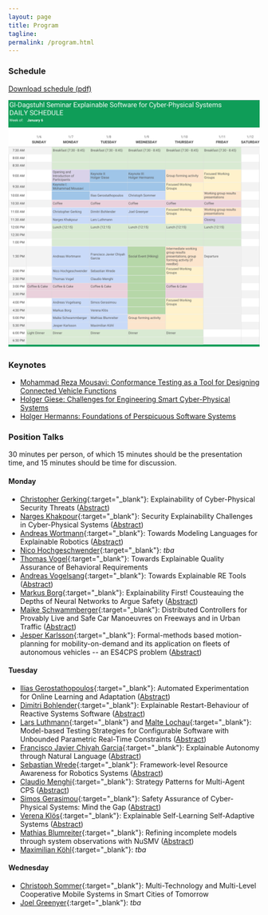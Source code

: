 ```yaml
---
layout: page
title: Program
tagline:
permalink: /program.html
---
```


### Schedule

[Download schedule (pdf)](assets/img/ES4CPS-Schedule.pdf)

<a href="assets/img/ES4CPS-Schedule.pdf">
<img src="assets/img/ES4CPS-Schedule.png"/>
</a>

### Keynotes

* [Mohammad Reza Mousavi: Conformance Testing as a Tool for Designing Connected Vehicle Functions](keynotes#mohammad-reza-mousavi--conformance-testing-as-a-tool-for-designing-connected-vehicle-functions)
* [Holger Giese: Challenges for Engineering Smart Cyber-Physical Systems](keynotes#holger-giese--challenges-for-engineering-smart-cyber-physical-systems)
* [Holger Hermanns: Foundations of Perspicuous Software Systems](keynotes#holger-hermanns--foundations-of-perspicuous-software-systems)

### Position Talks

30 minutes per person, of which 15 minutes should be the presentation time, and 15 minutes should be time for discussion.

#### Monday

* [Christopher Gerking](https://www.uni-paderborn.de/person/8391/){:target="_blank"}: Explainability of Cyber-Physical Security Threats ([Abstract](abstracts/Gerking.pdf))
* [Narges Khakpour](https://lnu.se/en/staff/narges.khakpour/){:target="_blank"}: Security Explainability Challenges in Cyber-Physical Systems ([Abstract](abstracts/Khakpour.pdf))
* [Andreas Wortmann](http://www.se-rwth.de/staff/wortmann/){:target="_blank"}: Towards Modeling Languages for Explainable Robotics ([Abstract](abstracts/Wortmann.pdf))
* [Nico Hochgeschwender](https://wwwen.uni.lu/snt/people/nico_hochgeschwender){:target="_blank"}: _tba_
* [Thomas Vogel](http://thomas-vogel.github.io/){:target="_blank"}: Towards Explainable Quality Assurance of Behavioral Requirements
* [Andreas Vogelsang](https://www.dcaiti.tu-berlin.de/people/vogelsang/){:target="_blank"}: Towards Explainable RE Tools ([Abstract](abstracts/Vogelsang.pdf))
* [Markus Borg](https://www.sics.se/people/markus-borg){:target="_blank"}: Explainability First! Cousteauing the Depths of Neural Networks to Argue Safety ([Abstract](abstracts/Borg.pdf))
* [Maike Schwammberger](https://uol.de/csd/persons/maike-schwammberger-msc/){:target="_blank"}: Distributed Controllers for Provably Live and Safe Car
Manoeuvres on Freeways and in Urban Traffic ([Abstract](abstracts/Schwammberger.pdf))
* [Jesper	Karlsson](https://www.kth.se/profile/jeskarl){:target="_blank"}: Formal-methods based motion-planning for mobility-on-demand and its application on fleets of autonomous vehicles -- an ES4CPS problem ([Abstract](abstracts/Karlsson.pdf))

#### Tuesday

* [Ilias Gerostathopoulos](http://www4.in.tum.de/~gerostat/){:target="_blank"}: Automated Experimentation for Online Learning and
Adaptation ([Abstract](abstracts/Gerostathopoulos.pdf))
* [Dimitri Bohlender](https://embedded.rwth-aachen.de/doku.php?id=lehrstuhl:mitarbeiter:bohlender){:target="_blank"}: Explainable Restart-Behaviour of Reactive Systems Software ([Abstract](abstracts/Bohlender.pdf))
* [Lars Luthmann](https://www.es.tu-darmstadt.de/es/team/lars-luthmann/){:target="_blank"} and [Malte Lochau](http://www.es.tu-darmstadt.de/es/team/malte-lochau){:target="_blank"}: Model-based Testing Strategies for Configurable Software
with Unbounded Parametric Real-Time Constraints ([Abstract](abstracts/Luthmann.pdf))
* [Francisco Javier Chiyah Garcia](https://scholar.google.co.uk/citations?user=NQyCFjYAAAAJ&hl=en){:target="_blank"}: Explainable Autonomy through Natural Language ([Abstract](abstracts/ChiyahGarcia.pdf))
* [Sebastian Wrede](https://www.cor-lab.de/swrede){:target="_blank"}: Framework-level Resource Awareness for Robotics Systems ([Abstract](abstracts/Wrede.txt))
* [Claudio Menghi](https://www.chalmers.se/en/staff/Pages/menghi.aspx){:target="_blank"}: Strategy Patterns for Multi-Agent CPS ([Abstract](abstracts/Menghi.pdf))
* [Simos Gerasimou](https://www-users.cs.york.ac.uk/simos/){:target="_blank"}: Safety Assurance of Cyber-Physical Systems: Mind the Gap ([Abstract](abstracts/Gerasimou.txt))
* [Verena Klös](https://www.sese.tu-berlin.de/menue/ueber_uns/team/verena_kloes/){:target="_blank"}: Explainable Self-Learning Self-Adaptive Systems ([Abstract](abstracts/Kloes.pdf))
* [Mathias Blumreiter](https://www.tuhh.de/sts/institute/people/mathias-blumreiter.html){:target="_blank"}: Refining incomplete models through system observations
with NuSMV ([Abstract](abstracts/Blumreiter.pdf))
* [Maximilian Köhl](https://www.koehlma.de/){:target="_blank"}: _tba_

#### Wednesday

* [Christoph Sommer](http://www.ccs-labs.org/~sommer/){:target="_blank"}: Multi-Technology and Multi-Level Cooperative Mobile Systems in Smart Cities of Tomorrow
* [Joel Greenyer](http://jgreen.de/){:target="_blank"}: _tba_
